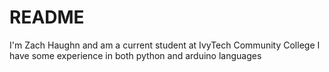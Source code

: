 # README
I'm Zach Haughn and am a current student at IvyTech Community College
I have some experience in both python and arduino languages
